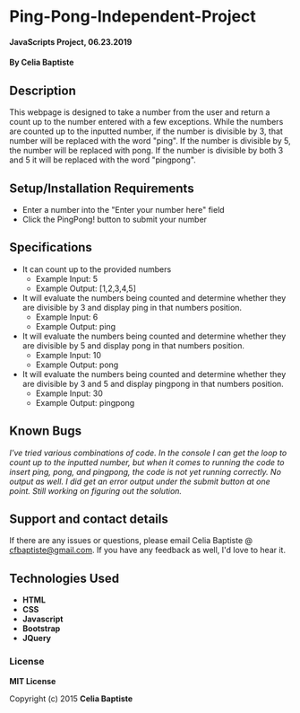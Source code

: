 # Ping-Pong-Independent-Project
#### JavaScripts Project, 06.23.2019

#### By **Celia Baptiste**

## Description

This webpage is designed to take a number from the user and return a count up to the number entered with a few exceptions. While the numbers are counted up to the inputted number, if the number is divisible by 3, that number will be replaced with the word "ping". If the number is divisible by 5, the number will be replaced with pong. If the number is divisible by both 3 and 5 it will be replaced with the word "pingpong".

## Setup/Installation Requirements

* Enter a number into the "Enter your number here" field
* Click the PingPong! button to submit your number

## Specifications
* It can count up to the provided numbers
  * Example Input: 5
  * Example Output: [1,2,3,4,5]
* It will evaluate the numbers being counted and determine whether they are divisible by 3 and display ping in that numbers position.
  * Example Input: 6
  * Example Output: ping
* It will evaluate the numbers being counted and determine whether they are divisible by 5 and display pong in that numbers position.
  * Example Input: 10
  * Example Output: pong
* It will evaluate the numbers being counted and determine whether they are divisible by 3 and 5 and display pingpong in that numbers position.
  * Example Input: 30
  * Example Output: pingpong

## Known Bugs

*I've tried various combinations of code. In the console I can get the loop to count up to the inputted number, but when it comes to running the code to insert ping, pong, and pingpong, the code is not yet running correctly. No output as well. I did get an error output under the submit button at one point. Still working on figuring out the solution.*

## Support and contact details

If there are any issues or questions, please email Celia Baptiste @ cfbaptiste@gmail.com. If you have any feedback as well, I'd love to hear it.

## Technologies Used

- **HTML**
- **CSS**
- **Javascript**
- **Bootstrap**
- **JQuery**

### License

**MIT License**

Copyright (c) 2015 **Celia Baptiste**
